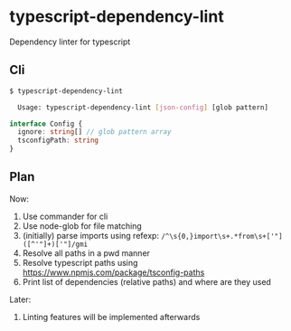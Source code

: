 # typescript-dependency-lint

Dependency linter for typescript

## Cli

```bash
$ typescript-dependency-lint

  Usage: typescript-dependency-lint [json-config] [glob pattern]
```

```typescript
interface Config {
  ignore: string[] // glob pattern array
  tsconfigPath: string
}
```

## Plan

Now:

1. Use commander for cli
2. Use node-glob for file matching
3. (initially) parse imports using refexp:
   `/^\s{0,}import\s+.*from\s+['"]([^'"]+)['"]/gmi`
4. Resolve all paths in a pwd manner
5. Resolve typescript paths using https://www.npmjs.com/package/tsconfig-paths
6. Print list of dependencies (relative paths) and where are they used

Later:

1. Linting features will be implemented afterwards

